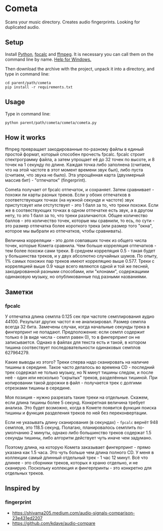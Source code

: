
Cometa
======

Scans your music directory. Creates audio fingerprints. Looking for duplicated audio.



Setup
-----

Install [Python](https://www.python.org/downloads/), [fpcalc](https://acoustid.org/chromaprint) and [ffmpeg](https://ffmpeg.org/download.html). It is necessary you can call them on the command line by name. [Help for Windows.](https://phoenixnap.com/kb/ffmpeg-windows)

Then download the archive with the project, unpack it into a directory, and type in command line:

    cd parent/path/cometa
    pip install -r requirements.txt


Usage
-----

Type in command line:

    python parent/path/cometa/cometa/cometa.py


How it works
------------

ffmpeg превращает закодированные по-разному файлы в единый простой формат, который способен прочесть fpcalc. fpcalc строит спектрограмму файла, а затем упрощает её до 32 точек по высоте, и 8 точек на 1 секунду по длине. Каждая точка либо заполнена (считаем, что на этой частоте в этот момент времени звук был), либо пуста (считаем, что звука не было). Эта упрощённая карта (двухмерный массив бит) - "отпечаток" (fingerprint).

Cometa получает от fpcalc отпечаток, и сохраняет. Затем сравнивает - похожи ли карты разных треков. Если у обоих отпечатков в соответствующих точках (на нужной секунде и частоте) звук пристутсвует или отстутствует - это 1 балл за то, что треки похожи. Если же в соотвествующих точках в одном отпечатке есть звук, а в другом нету, то это 1 балл за то, что треки различаются. Общее количество баллов - это количество точек, которые мы сравнили, то есь, по сути - это размер отпечатка более короткого трека (или размер того "окна", которое мы выбрали из отпечатков, чтобы сравнивать).

Величина корреляции - это доля совпавших точек из общего числа точек, которые Комета сравнила. Чем больше корреляция отпечатков - тем более похожи сами треки. В среднем корреляция 0.5 - такая будет у большинства треков, и у двух абсолютно случайных шумов. По опыту, 1% самых похожих пар треков имеют корреляцию выше 0.577. Треки с корреляцией выше 0.9 чаще всего являются одной и той же песней, закодированной разными способами, или "клонами", содержащими одинаковую музыку, но опубликованные под разными названиями.



Заметки
-------

### fpcalc

У отпечатка длина семпла 0.125 сек при частоте семплирования аудио 44100.
Результат других частот я не анализировал. Размер семпла всегда 32 бита.
Замечены случаи, когда начальные секунды трека в фингерпринт не попадают.
Предположение: если семпл содержит только `0` (в виде числа - семпл равен 0),
то в фингерпринт он не записывается. Однако в файлах для текста есть и такой,
в котором тишина соотвествует последовательности одинаковых семплов 627964279.

Какие выводы из этого? Треки сперва надо сканировать на наличие тишины в
середине. Такое часто делалось во времена CD - последний трек содержал не
только музыку, но N минут тишины следом, и после неё - один или несколько
"скрытых" треков, разделённых тишиной. При копировании такой дорожки в файл -
получается трек с долгими отрезками тишины в середине.

Моя позиция - нужно разрезать такие треки на отдельные. Скажем, если длина
тишины более 5 секунд. Конкретная величина требует анализа. Это будет возможно,
когда в Комете появится функция поиска тишины и функция разделения треков по
ней без переконвертации.

Если не указывать длину сканирования (в секундах) - `fpcalc` вернёт
948 семплов, это 118.5 секунд. Полагаю, планировалось семплить по-умолчанию
2 минуты, однако либо большинство треков содержат 1.5 секунды тишины, либо
алгоритм действует чуть иначе чем задумано.

Поэтому длина, на которую Комета заказывает фингерпринт - прямо указана как
1.5 часа. Это чуть больше чем длина полного CD. У меня в коллекции самый
длинный отдельный трек - 1 час 12 минут. Всё что длинее - это сборники треков,
которых я храню отдельно, и не сканирую. Поскольку коллекция и фингерпринты -
это конкретно для отдельных треков.



Inspired by
-----------

### fingerprint

- <https://shivama205.medium.com/audio-signals-comparison-23e431ed2207>
- <https://github.com/kdave/audio-compare>
